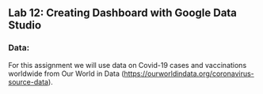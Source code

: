 ## Lab 12: Creating Dashboard with Google Data Studio 

### Data: 

For this assignment we will use data on Covid-19 cases and vaccinations worldwide from Our World in Data (https://ourworldindata.org/coronavirus-source-data). 
